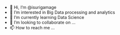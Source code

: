 - 👋 Hi, I’m @isurigamage
- 👀 I’m interested in Big Data processing and analytics
- 🌱 I’m currently learning Data Science
- 💞️ I’m looking to collaborate on ...
- 📫 How to reach me ...

<!---
isurigamage/isurigamage is a ✨ special ✨ repository because its `README.md` (this file) appears on your GitHub profile.
You can click the Preview link to take a look at your changes.
--->
